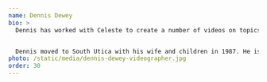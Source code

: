 ```yaml
---
name: Dennis Dewey
bio: >
  Dennis has worked with Celeste to create a number of videos on topics ranging from Early Voting to a new series promoting local businesses in the 3rd Ward. It is so much fun to have such a creative, capable videographer working with us to communicate with the people of South Utica.


  Dennis moved to South Utica with his wife and children in 1987. He is a retired teacher (secondary English), pastor (Stone Church, Clinton) and international storyteller. He has been using his videography skills in retirement to spotlight Utica businesses and help with this campaign.
photo: /static/media/dennis-dewey-videographer.jpg
order: 30
---
```

